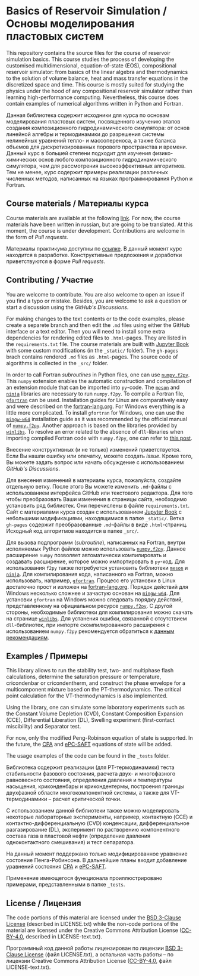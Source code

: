 # Basics of Reservoir Simulation / Основы моделирования пластовых систем

This repository contains the source files for the course of reservoir simulation basics. This course studies the process of developing the customised multidimensional, equation-of-state (EOS), compositional reservoir simulator: from basics of the linear algebra and thermodynamics to the solution of volume balance, heat and mass transfer equations in the discretized space and time. This course is mostly suited for studying the physics under the hood of any compositional reservoir simulator rather than learning high-performance computing. Nevertheless, this course does contain examples of numerical algorithms written in Python and Fortran.

Данная библиотека содержит исходники для курса по основам моделирования пластовых систем, посвященного изучению этапов создания композиционного гидродинамического симулятора: от основ линейной алгебры и термодинамики до разрешения системы нелинейных уравнений тепло- и массопереноса, а также баланса объемов для дискретизированных порового пространства и времени. Данный курс в большей степени подходит для изучения физико-химических основ любого композиционного гидродинамического симулятора, чем для рассмотрения высокоэффективных алгоритмов. Тем не менее, курс содержит примеры реализации различных численных методов, написанных на языках программирования Python и Fortran.

## Course materials / Материалы курса

Course materials are available at the following [link](https://danielskorov.github.io/ReservoirSimulation/). For now, the course materials have been written in russian, but are going to be translated. At this moment, the course is under development. Contributions are welcome in the form of *Pull requests*.

Материалы практикума доступны по [ссылке](https://danielskorov.github.io/ReservoirSimulation/). В данный момент курс находится в разработке. Конструктивные предложения и доработки приветствуются в форме *Pull requests*.

## Contributing / Участие

You are welcome to contribute. You are also welcome to open an issue if you find a typo or mistake. Besides, you are welcome to ask a question or start a discussion using the *GitHub's Discussions*.

For making changes to the text contents or to the code examples, please create a separete branch and then edit the `.md` files using either the GitHub interface or a text editor. Then you will need to install some extra dependencies for rendering edited files to `.html`-pages. They are listed in the `requirements.txt` file. The course materials are built with [Jupyter Book](https://github.com/jupyter-book/jupyter-book) with some custom modifications (in the `_static/` folder). The `gh-pages` brach contains rendered `.md` files as `.html`-pages. The source code of algorithms is collected in the `_src/` folder.

In order to call Fortran *subroutines* in Python files, one can use [`numpy.f2py`](https://numpy.org/doc/stable/f2py/). This `numpy` extension enables the automatic construction and compilation of an extension module that can be imported into `py`-code. The [`meson`](https://github.com/mesonbuild/meson) and [`ninja`](https://github.com/ninja-build/ninja) libraries are necessary to run `numpy.f2py`. To compile a Fortran file, [`gfortran`](https://gcc.gnu.org/fortran/) can be used. Installation guides for Linux are comparatively easy and were described on the [fortran-lang.org](https://fortran-lang.org/ru/learn/os_setup/install_gfortran/#linux). For Windows everything is a little more complicated. To install `gfortran` for Windows, one can use the [`mingw-w64`](https://www.mingw-w64.org/) installation guide as it was recommended by the official manual of [`numpy.f2py`](https://numpy.org/devdocs/f2py/windows/index.html). Another approach is based on the libraries provided by [`winlibs`](https://www.winlibs.com/). To resolve an error related to the absence of `dll`-libraries when importing compiled Fortran code with `numpy.f2py`, one can refer to [this post](https://github.com/numpy/numpy/issues/28151#issuecomment-2720506610).

Внесение конструктивных (и не только) изменений приветствуется. Если Вы нашли ошибку или опечатку, можете создать *issue*. Кроме того, Вы можете задать вопрос или начать обсуждение с использованием *GitHub's Discussions*.

Для внесения изменений в материалы курса, пожалуйста, создайте отдельную ветку. После этого Вы можете изменить `.md`-файлы с использованием интерфейса GitHub или текстового редактора. Для того чтобы преобразовать Ваши изменения в страницы сайта, необходимо установить ряд библиотек. Они перечислены в файле `requirements.txt`. Сайт с материалами курса создан с использованием [Jupyter Book](https://github.com/jupyter-book/jupyter-book) с небольшими модификациями, находящимися в папке `_static/`. Ветка `gh-pages` содержит преобразованные `.md`-файлы в виде `.html`-страниц. Исходный код алгоритмов находится в папке `_src/`.

Для вызова подпрограмм (*subroutine*), написанных на Fortran, внутри исполняемых Python файлов можно использовать [`numpy.f2py`](https://numpy.org/doc/stable/f2py/). Данное расширение `numpy` позволяет автоматически компилировать и создавать расширение, которое можно импортировать в `py`-код. Для использования `f2py` также потребуется установить библиотеки [`meson`](https://github.com/mesonbuild/meson) и [`ninja`](https://github.com/ninja-build/ninja). Для компилирования кода, написанного на Fortran, можно использовать, например, [`gfortran`](https://gcc.gnu.org/fortran/). Процесс его установки в Linux достаточно прост и изложен на [fortran-lang.org](https://fortran-lang.org/ru/learn/os_setup/install_gfortran/#linux). Порядок действий для Windows несколько сложнее и зачастую основан на [`mingw-w64`](https://www.mingw-w64.org/). Для установки `gfortran` на Windows можно следовать порядку действий, представленному на официальном ресурсе [`numpy.f2py`](https://numpy.org/devdocs/f2py/windows/index.html). С другой стороны, необходимые библиотеки для компилирования можно скачать на странице [`winlibs`](https://www.winlibs.com/). Для устанения ошибки, связанной с отсутствием `dll`-библиотек, при импорте скомпилированного расширения с использованием `numpy.f2py` рекомендуется обратиться к [данным рекомендациям](https://github.com/numpy/numpy/issues/28151#issuecomment-2720506610).

## Examples / Примеры

This library allows to run the stability test, two- and multiphase flash calculations, determine the saturation pressure or temperature, cricondenbar or cricondentherm, and construct the phase envelope for a multicomponent mixture based on the PT-thermodynamics. The critical point calculation for the VT-thermodynamics is also implemented.

Using the library, one can simulate some laboratory experiments such as the Constant Volume Depletion (CVD), Constant Composition Expansion (CCE), Differential Liberation (DL), Swelling experiment (first-contact miscibility) and Separator test.

For now, only the modified Peng-Robinson equation of state is supported. In the future, the [CPA](https://doi.org/10.1021/ie9600203) and [ePC-SAFT](https://doi.org/10.1016/j.fluid.2021.112967) equations of state will be added.

The usage examples of the code can be found in the `_tests` folder.

Библиотека содержит реализации (для PT-термодинамики) теста стабильности фазового состояния, расчета двух- и многофазного равновесного состояния, определения давления и температуры насыщения, криконденбары и крикондентермы, построения границы двухфазной области многокомпонентной системы, а также для VT-термодинамики – расчет критической точки.

С использованием данной библиотеки также можно моделировать некоторые лабораторные эксперименты, например, контактную (CCE) и контактно-дифференциальную (CVD) конденсации, дифференциальное разгазирование (DL), эксперимент по растворению компонентного состава газа в пластовой нефти (определение давления одноконтактного смешивания) и тест сепаратора.

На данный момент поддержано только модифицированное уравнение состояние Пенга-Робинсона. В дальнейшие планы входит добавление уравнений состояния [CPA](https://doi.org/10.1021/ie9600203) и [ePC-SAFT](https://doi.org/10.1016/j.fluid.2021.112967).

Применение имеющегося функционала проиллюстрировано примерами, представленными в папке `_tests`.

## License / Лицензия

The code portions of this material are licensed under the [BSD 3-Clause License](https://github.com/DanielSkorov/ReservoirSimulation/blob/main/LICENSE.txt) (described in LICENSE.txt) while the non-code portions of the material are licensed under the Creative Commons Attribution License ([CC-BY-4.0](https://github.com/DanielSkorov/ReservoirSimulation/blob/main/LICENSE-text.txt), described in LICENSE-text.txt).

Программный код данной работы лицензирован по лицензии [BSD 3-Clause License](https://github.com/DanielSkorov/ReservoirSimulation/blob/main/LICENSE.txt) (файл LICENSE.txt), а остальная часть работы – по лицензии Creative Commons Attribution License ([CC-BY-4.0](https://github.com/DanielSkorov/ReservoirSimulation/blob/main/LICENSE-text.txt), файл LICENSE-text.txt).
